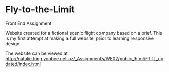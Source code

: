 # Fly-to-the-Limit
Front End Assignment

Website created for a fictional scenic flight company based on a brief.
This is my first attempt at making a full website, prior to learning responsive design.

The website can be viewed at http://natalie.king.yoobee.net.nz/_Assignments/WE02/public_html/FTTL_updated/index.html
